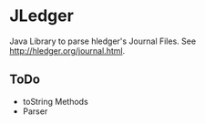 # JLedger
Java Library to parse hledger's Journal Files. See http://hledger.org/journal.html.

## ToDo
- toString Methods
- Parser
